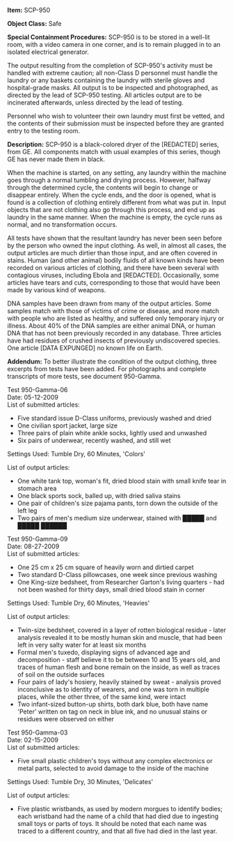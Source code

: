 **Item:** SCP-950

**Object Class:** Safe

**Special Containment Procedures:** SCP-950 is to be stored in a well-lit room, with a video camera in one corner, and is to remain plugged in to an isolated electrical generator.

The output resulting from the completion of SCP-950's activity must be handled with extreme caution; all non-Class D personnel must handle the laundry or any baskets containing the laundry with sterile gloves and hospital-grade masks. All output is to be inspected and photographed, as directed by the lead of SCP-950 testing. All articles output are to be incinerated afterwards, unless directed by the lead of testing.

Personnel who wish to volunteer their own laundry must first be vetted, and the contents of their submission must be inspected before they are granted entry to the testing room.

**Description:** SCP-950 is a black-colored dryer of the \[REDACTED\] series, from GE. All components match with usual examples of this series, though GE has never made them in black.

When the machine is started, on any setting, any laundry within the machine goes through a normal tumbling and drying process. However, halfway through the determined cycle, the contents will begin to change or disappear entirely. When the cycle ends, and the door is opened, what is found is a collection of clothing entirely different from what was put in. Input objects that are not clothing also go through this process, and end up as laundry in the same manner. When the machine is empty, the cycle runs as normal, and no transformation occurs.

All tests have shown that the resultant laundry has never been seen before by the person who owned the input clothing. As well, in almost all cases, the output articles are much dirtier than those input, and are often covered in stains. Human (and other animal) bodily fluids of all known kinds have been recorded on various articles of clothing, and there have been several with contagious viruses, including Ebola and \[REDACTED\]. Occasionally, some articles have tears and cuts, corresponding to those that would have been made by various kind of weapons.

DNA samples have been drawn from many of the output articles. Some samples match with those of victims of crime or disease, and more match with people who are listed as healthy, and suffered only temporary injury or illness. About 40% of the DNA samples are either animal DNA, or human DNA that has not been previously recorded in any database. Three articles have had residues of crushed insects of previously undiscovered species. One article \[DATA EXPUNGED\] no known life on Earth.

**Addendum:** To better illustrate the condition of the output clothing, three excerpts from tests have been added. For photographs and complete transcripts of more tests, see document 950-Gamma.

Test 950-Gamma-06  
Date: 05-12-2009  
List of submitted articles:

*   Five standard issue D-Class uniforms, previously washed and dried
*   One civilian sport jacket, large size
*   Three pairs of plain white ankle socks, lightly used and unwashed
*   Six pairs of underwear, recently washed, and still wet

Settings Used: Tumble Dry, 60 Minutes, 'Colors'

List of output articles:

*   One white tank top, woman's fit, dried blood stain with small knife tear in stomach area
*   One black sports sock, balled up, with dried saliva stains
*   One pair of children's size pajama pants, torn down the outside of the left leg
*   Two pairs of men's medium size underwear, stained with █████ and █████ ██████

Test 950-Gamma-09  
Date: 08-27-2009  
List of submitted articles:

*   One 25 cm x 25 cm square of heavily worn and dirtied carpet
*   Two standard D-Class pillowcases, one week since previous washing
*   One King-size bedsheet, from Researcher Garton's living quarters - had not been washed for thirty days, small dried blood stain in corner

Settings Used: Tumble Dry, 60 Minutes, 'Heavies'

List of output articles:

*   Twin-size bedsheet, covered in a layer of rotten biological residue - later analysis revealed it to be mostly human skin and muscle, that had been left in very salty water for at least six months
*   Formal men's tuxedo, displaying signs of advanced age and decomposition - staff believe it to be between 10 and 15 years old, and traces of human flesh and bone remain on the inside, as well as traces of soil on the outside surfaces
*   Four pairs of lady's hosiery, heavily stained by sweat - analysis proved inconclusive as to identity of wearers, and one was torn in multiple places, while the other three, of the same kind, were intact
*   Two infant-sized button-up shirts, both dark blue, both have name 'Peter' written on tag on neck in blue ink, and no unusual stains or residues were observed on either

Test 950-Gamma-03  
Date: 02-15-2009  
List of submitted articles:

*   Five small plastic children's toys without any complex electronics or metal parts, selected to avoid damage to the inside of the machine

Settings Used: Tumble Dry, 30 Minutes, 'Delicates'

List of output articles:

*   Five plastic wristbands, as used by modern morgues to identify bodies; each wristband had the name of a child that had died due to ingesting small toys or parts of toys. It should be noted that each name was traced to a different country, and that all five had died in the last year.